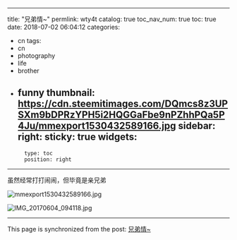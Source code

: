 
---
title: "兄弟情~"
permlink: wty4t
catalog: true
toc_nav_num: true
toc: true
date: 2018-07-02 06:04:12
categories:
- cn
tags:
- cn
- photography
- life
- brother
- funny
thumbnail: https://cdn.steemitimages.com/DQmcs8z3UPSXm9bDPRzYPH5i2HQGGaFbe9nPZhhPQa5P4Ju/mmexport1530432589166.jpg
sidebar:
    right:
        sticky: true
widgets:
    -
        type: toc
        position: right
---


虽然经常打打闹闹，但毕竟是亲兄弟

![mmexport1530432589166.jpg](https://cdn.steemitimages.com/DQmcs8z3UPSXm9bDPRzYPH5i2HQGGaFbe9nPZhhPQa5P4Ju/mmexport1530432589166.jpg)

![IMG_20170604_094118.jpg](https://cdn.steemitimages.com/DQmR9a34EEyb4bBEsHmHYgBvrW25HVwPayBmfuc4S5WUY4T/IMG_20170604_094118.jpg)

- - -

This page is synchronized from the post: [兄弟情~](https://steemit.com/@andrewma/wty4t)
